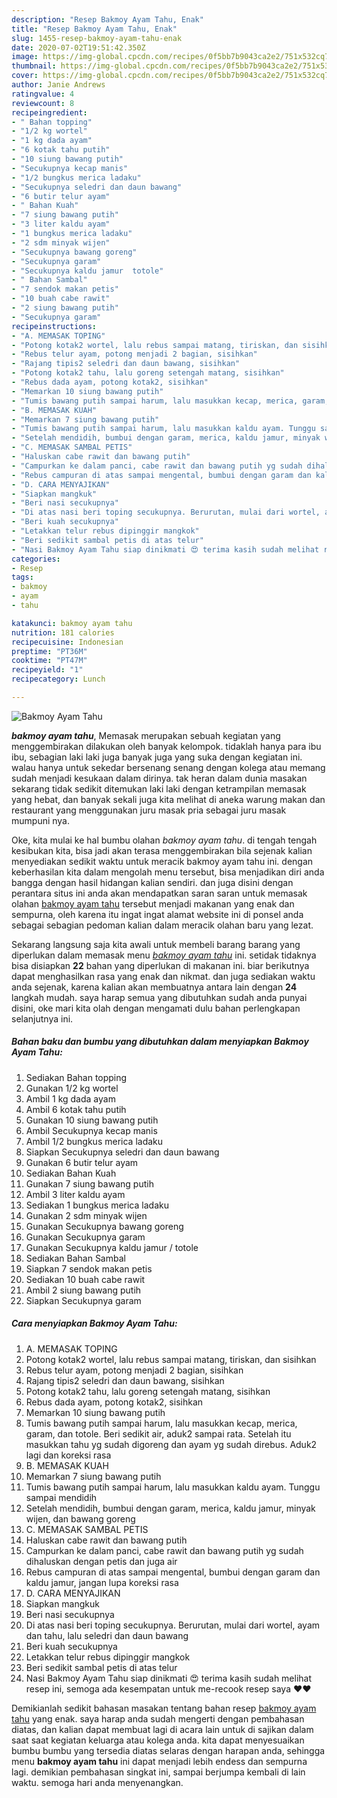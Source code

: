 ```yaml
---
description: "Resep Bakmoy Ayam Tahu, Enak"
title: "Resep Bakmoy Ayam Tahu, Enak"
slug: 1455-resep-bakmoy-ayam-tahu-enak
date: 2020-07-02T19:51:42.350Z
image: https://img-global.cpcdn.com/recipes/0f5bb7b9043ca2e2/751x532cq70/bakmoy-ayam-tahu-foto-resep-utama.jpg
thumbnail: https://img-global.cpcdn.com/recipes/0f5bb7b9043ca2e2/751x532cq70/bakmoy-ayam-tahu-foto-resep-utama.jpg
cover: https://img-global.cpcdn.com/recipes/0f5bb7b9043ca2e2/751x532cq70/bakmoy-ayam-tahu-foto-resep-utama.jpg
author: Janie Andrews
ratingvalue: 4
reviewcount: 8
recipeingredient:
- " Bahan topping"
- "1/2 kg wortel"
- "1 kg dada ayam"
- "6 kotak tahu putih"
- "10 siung bawang putih"
- "Secukupnya kecap manis"
- "1/2 bungkus merica ladaku"
- "Secukupnya seledri dan daun bawang"
- "6 butir telur ayam"
- " Bahan Kuah"
- "7 siung bawang putih"
- "3 liter kaldu ayam"
- "1 bungkus merica ladaku"
- "2 sdm minyak wijen"
- "Secukupnya bawang goreng"
- "Secukupnya garam"
- "Secukupnya kaldu jamur  totole"
- " Bahan Sambal"
- "7 sendok makan petis"
- "10 buah cabe rawit"
- "2 siung bawang putih"
- "Secukupnya garam"
recipeinstructions:
- "A. MEMASAK TOPING"
- "Potong kotak2 wortel, lalu rebus sampai matang, tiriskan, dan sisihkan"
- "Rebus telur ayam, potong menjadi 2 bagian, sisihkan"
- "Rajang tipis2 seledri dan daun bawang, sisihkan"
- "Potong kotak2 tahu, lalu goreng setengah matang, sisihkan"
- "Rebus dada ayam, potong kotak2, sisihkan"
- "Memarkan 10 siung bawang putih"
- "Tumis bawang putih sampai harum, lalu masukkan kecap, merica, garam, dan totole. Beri sedikit air, aduk2 sampai rata. Setelah itu masukkan tahu yg sudah digoreng dan ayam yg sudah direbus. Aduk2 lagi dan koreksi rasa"
- "B. MEMASAK KUAH"
- "Memarkan 7 siung bawang putih"
- "Tumis bawang putih sampai harum, lalu masukkan kaldu ayam. Tunggu sampai mendidih"
- "Setelah mendidih, bumbui dengan garam, merica, kaldu jamur, minyak wijen, dan bawang goreng"
- "C. MEMASAK SAMBAL PETIS"
- "Haluskan cabe rawit dan bawang putih"
- "Campurkan ke dalam panci, cabe rawit dan bawang putih yg sudah dihaluskan dengan petis dan juga air"
- "Rebus campuran di atas sampai mengental, bumbui dengan garam dan kaldu jamur, jangan lupa koreksi rasa"
- "D. CARA MENYAJIKAN"
- "Siapkan mangkuk"
- "Beri nasi secukupnya"
- "Di atas nasi beri toping secukupnya. Berurutan, mulai dari wortel, ayam dan tahu, lalu seledri dan daun bawang"
- "Beri kuah secukupnya"
- "Letakkan telur rebus dipinggir mangkok"
- "Beri sedikit sambal petis di atas telur"
- "Nasi Bakmoy Ayam Tahu siap dinikmati 😍 terima kasih sudah melihat resep ini, semoga ada kesempatan untuk me-recook resep saya ❤️❤️"
categories:
- Resep
tags:
- bakmoy
- ayam
- tahu

katakunci: bakmoy ayam tahu 
nutrition: 181 calories
recipecuisine: Indonesian
preptime: "PT36M"
cooktime: "PT47M"
recipeyield: "1"
recipecategory: Lunch

---
```



![Bakmoy Ayam Tahu](https://img-global.cpcdn.com/recipes/0f5bb7b9043ca2e2/751x532cq70/bakmoy-ayam-tahu-foto-resep-utama.jpg)

<b><i>bakmoy ayam tahu</i></b>, Memasak merupakan sebuah kegiatan yang menggembirakan dilakukan oleh banyak kelompok. tidaklah hanya para ibu ibu, sebagian laki laki juga banyak juga yang suka dengan kegiatan ini. walau hanya untuk sekedar bersenang senang dengan kolega atau memang sudah menjadi kesukaan dalam dirinya. tak heran dalam dunia masakan sekarang tidak sedikit ditemukan laki laki dengan ketrampilan memasak yang hebat, dan banyak sekali juga kita melihat di aneka warung makan dan restaurant yang menggunakan juru masak pria sebagai juru masak mumpuni nya.



Oke, kita mulai ke hal bumbu olahan <i>bakmoy ayam tahu</i>. di tengah tengah kesibukan kita, bisa jadi akan terasa menggembirakan bila sejenak kalian menyediakan sedikit waktu untuk meracik bakmoy ayam tahu ini. dengan keberhasilan kita dalam mengolah menu tersebut, bisa menjadikan diri anda bangga dengan hasil hidangan kalian sendiri. dan juga disini dengan perantara situs ini anda akan mendapatkan saran saran untuk memasak olahan <u>bakmoy ayam tahu</u> tersebut menjadi makanan yang enak dan sempurna, oleh karena itu ingat ingat alamat website ini di ponsel anda sebagai sebagian pedoman kalian dalam meracik olahan baru yang lezat.


Sekarang langsung saja kita awali untuk membeli barang barang yang diperlukan dalam memasak menu <u><i>bakmoy ayam tahu</i></u> ini. setidak tidaknya bisa disiapkan <b>22</b> bahan yang diperlukan di makanan ini. biar berikutnya dapat menghasilkan rasa yang enak dan nikmat. dan juga sediakan waktu anda sejenak, karena kalian akan membuatnya antara lain dengan <b>24</b> langkah mudah. saya harap semua yang dibutuhkan sudah anda punyai disini, oke mari kita olah dengan mengamati dulu bahan perlengkapan selanjutnya ini.

<!--inarticleads1-->

##### Bahan baku dan bumbu yang dibutuhkan dalam menyiapkan Bakmoy Ayam Tahu:

1. Sediakan  Bahan topping
1. Gunakan 1/2 kg wortel
1. Ambil 1 kg dada ayam
1. Ambil 6 kotak tahu putih
1. Gunakan 10 siung bawang putih
1. Ambil Secukupnya kecap manis
1. Ambil 1/2 bungkus merica ladaku
1. Siapkan Secukupnya seledri dan daun bawang
1. Gunakan 6 butir telur ayam
1. Sediakan  Bahan Kuah
1. Gunakan 7 siung bawang putih
1. Ambil 3 liter kaldu ayam
1. Sediakan 1 bungkus merica ladaku
1. Gunakan 2 sdm minyak wijen
1. Gunakan Secukupnya bawang goreng
1. Gunakan Secukupnya garam
1. Gunakan Secukupnya kaldu jamur / totole
1. Sediakan  Bahan Sambal
1. Siapkan 7 sendok makan petis
1. Sediakan 10 buah cabe rawit
1. Ambil 2 siung bawang putih
1. Siapkan Secukupnya garam




<!--inarticleads2-->

##### Cara menyiapkan Bakmoy Ayam Tahu:

1. A. MEMASAK TOPING
1. Potong kotak2 wortel, lalu rebus sampai matang, tiriskan, dan sisihkan
1. Rebus telur ayam, potong menjadi 2 bagian, sisihkan
1. Rajang tipis2 seledri dan daun bawang, sisihkan
1. Potong kotak2 tahu, lalu goreng setengah matang, sisihkan
1. Rebus dada ayam, potong kotak2, sisihkan
1. Memarkan 10 siung bawang putih
1. Tumis bawang putih sampai harum, lalu masukkan kecap, merica, garam, dan totole. Beri sedikit air, aduk2 sampai rata. Setelah itu masukkan tahu yg sudah digoreng dan ayam yg sudah direbus. Aduk2 lagi dan koreksi rasa
1. B. MEMASAK KUAH
1. Memarkan 7 siung bawang putih
1. Tumis bawang putih sampai harum, lalu masukkan kaldu ayam. Tunggu sampai mendidih
1. Setelah mendidih, bumbui dengan garam, merica, kaldu jamur, minyak wijen, dan bawang goreng
1. C. MEMASAK SAMBAL PETIS
1. Haluskan cabe rawit dan bawang putih
1. Campurkan ke dalam panci, cabe rawit dan bawang putih yg sudah dihaluskan dengan petis dan juga air
1. Rebus campuran di atas sampai mengental, bumbui dengan garam dan kaldu jamur, jangan lupa koreksi rasa
1. D. CARA MENYAJIKAN
1. Siapkan mangkuk
1. Beri nasi secukupnya
1. Di atas nasi beri toping secukupnya. Berurutan, mulai dari wortel, ayam dan tahu, lalu seledri dan daun bawang
1. Beri kuah secukupnya
1. Letakkan telur rebus dipinggir mangkok
1. Beri sedikit sambal petis di atas telur
1. Nasi Bakmoy Ayam Tahu siap dinikmati 😍 terima kasih sudah melihat resep ini, semoga ada kesempatan untuk me-recook resep saya ❤️❤️




Demikianlah sedikit bahasan masakan tentang bahan resep <u>bakmoy ayam tahu</u> yang enak. saya harap anda sudah mengerti dengan pembahasan diatas, dan kalian dapat membuat lagi di acara lain untuk di sajikan dalam saat saat kegiatan keluarga atau kolega anda. kita dapat menyesuaikan bumbu bumbu yang tersedia diatas selaras dengan harapan anda, sehingga menu <b>bakmoy ayam tahu</b> ini dapat menjadi lebih endess dan sempurna lagi. demikian pembahasan singkat ini, sampai berjumpa kembali di lain waktu. semoga hari anda menyenangkan.
